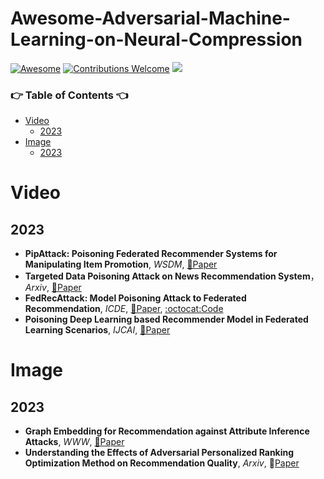 # Awesome-Adversarial-Machine-Learning-on-Neural-Compression
[![Awesome](https://cdn.rawgit.com/sindresorhus/awesome/d7305f38d29fed78fa85652e3a63e154dd8e8829/media/badge.svg)](https://github.com/sindresorhus/awesome)
[![Contributions Welcome](https://img.shields.io/badge/Contributions-welcome-brightgreen.svg?style=flat-square)](http://makeapullrequest.com)
![](https://img.shields.io/github/license/EdisonLeeeee/RS-Adversarial-Learning)

### 👉 Table of Contents 👈
- [Video](#video)
	- [2023](#2023)
- [Image](#image)
	- [2023](#2023-1)


# Video

## 2023
+ **PipAttack: Poisoning Federated Recommender Systems for Manipulating Item Promotion**, *WSDM*,  [📝Paper](https://arxiv.org/abs/2110.10926)
+ **Targeted Data Poisoning Attack on News Recommendation System**， *Arxiv*, [📝Paper](https://arxiv.org/abs/2203.03560)
+ **FedRecAttack: Model Poisoning Attack to Federated Recommendation**, *ICDE*, [📝Paper](https://arxiv.org/abs/2204.01499), [:octocat:Code](https://github.com/rdz98/FedRecAttack)
+ **Poisoning Deep Learning based Recommender Model in Federated Learning Scenarios**, *IJCAI*, [📝Paper](https://arxiv.org/abs/2204.13594)

# Image

## 2023

+ **Graph Embedding for Recommendation against Attribute Inference Attacks**, *WWW*,  [📝Paper](https://arxiv.org/pdf/2101.12549.pdf)
+ **Understanding the Effects of Adversarial Personalized Ranking Optimization Method on Recommendation Quality**, *Arxiv*, 📝[Paper](https://arxiv.org/abs/2107.13876)

